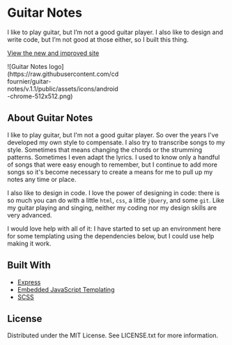 # Guitar Notes
I like to play guitar, but I’m not a good guitar player. I also like to design and write code, but I’m not good at those either, so I built this thing.

[View the new and improved site](https://cdfournier.github.io/guitar-notes/public/manual.html)

<div style="max-width: 16rem;">
  ![Guitar Notes logo](https://raw.githubusercontent.com/cdfournier/guitar-notes/v.1.1/public/assets/icons/android-chrome-512x512.png)
</div>

## About Guitar Notes
I like to play guitar, but I'm not a good guitar player. So over the years I've developed my own style to compensate. I also try to transcribe songs to my style. Sometimes that means changing the chords or the strumming patterns. Sometimes I even adapt the lyrics. I used to know only a handful of songs that were easy enough to remember, but I continue to add more songs so it's become necessary to create a means for me to pull up my notes any time or place.

I also like to design in code. I love the power of designing in code: there is so much you can do with a little `html`, `css`, a little `jQuery`, and some `git`. Like my guitar playing and singing, neither my coding nor my design skills are very advanced.

I would love help with all of it: I have started to set up an environment here for some templating using the dependencies below, but I could use help making it work.

## Built With
- [Express](https://expressjs.com/)
- [Embedded JavaScript Templating](https://ejs.co/)
- [SCSS](https://sass-lang.com/documentation/syntax)

## License
Distributed under the MIT License. See LICENSE.txt for more information.
